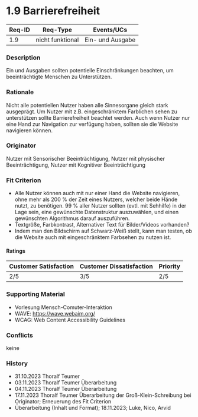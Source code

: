 # 1.9 Barrierefreiheit

| Req-ID | Req-Type         | Events/UCs       |
|--------|------------------|------------------|
| 1.9    |nicht funktional  |Ein- und Ausgabe  |

### Description
Ein und Ausgaben sollten potentielle Einschränkungen beachten, um beeinträchtigte Menschen zu Unterstützen.

### Rationale
Nicht alle potentiellen Nutzer haben alle Sinnesorgane gleich stark ausgeprägt. Um Nutzer mit z.B. eingeschränktem Farblichen sehen zu unterstützen sollte Barrierefreiheit beachtet werden. Auch wenn Nutzer nur eine Hand zur Navigation zur verfügung haben, sollten sie die Website navigieren können.

### Originator
Nutzer mit Sensorischer Beeinträchtigung, Nutzer mit physischer Beeinträchtigung, Nutzer mit Kognitiver Beeinträchtigung

### Fit Criterion
- Alle Nutzer können auch mit nur einer Hand die Website navigieren, ohne mehr als 200 % der Zeit eines Nutzers, welcher beide Hände nutzt, zu benötigen. 99 % aller Nutzer sollten (evtl. mit Sehhilfe) in der Lage sein, eine gewünschte Datenstruktur auszuwählen, und einen gewünschten Algorithmus darauf auszuführen.
- Textgröße, Farbkontrast, Alternativer Text für Bilder/Videos vorhanden?
- Indem man den Bildschirm auf Schwarz-Weiß stellt, kann man testen, ob die Website auch mit eingeschränktem Farbsehen zu nutzen ist.

#### Ratings
| Customer Satisfaction | Customer Dissatisfaction | Priority |
|-----------------------|--------------------------|----------|
| 2/5                   | 3/5                      | 2/5      |

### Supporting Material
- Vorlesung Mensch-Comuter-Interaktion
- WAVE: https://wave.webaim.org/
- WCAG: Web Content Accessibility Guidelines

### Conflicts
keine

### History
- 31.10.2023 Thoralf Teumer
- 03.11.2023 Thoralf Teumer Überarbeitung
- 04.11.2023 Thoralf Teumer Überarbeitung
- 17.11.2023 Thoralf Teumer Überarbeitung der Groß-Klein-Schreibung bei Originator; Erneuerung des Fit Criterion
- Überarbeitung (Inhalt und Format); 18.11.2023; Luke, Nico, Arvid